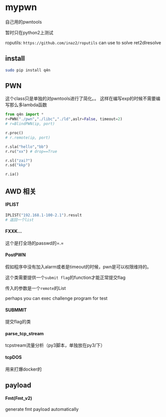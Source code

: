 # mypwn

自己用的pwntools

暂时只在python2上测试

roputils: `https://github.com/inaz2/roputils`
can use to solve ret2dlresolve

## install

```bash
sudo pip install q4n
```

## PWN

这个class只是单独的对pwntools进行了简化。。 这样在编写exp的时候不需要编写那么多lambda函数

```python
from q4n import *
r=PWN("./pwn","./libc","./ld",aslr=False, timeout=2)
# r=BlindPWN(ip, port)

r.proc()
# r.remote(ip, port)

r.sla("hello","bb")
r.ru("xx") # drop==True

r.sl("zai?")
r.sd("kkp")

r.ia()
```

## AWD 相关

#### IPLIST

```python
IPLIST("192.168.1-100-2.1").result
# 返回一个list
```

#### FXXK...

这个是打全场的passwd的=.=

#### PostPWN

假如程序中没有加入alarm或者是timeout的时候，pwn是可以权限维持的。

这个类需要提供一个`submit flag`的function才能正常提交flag

传入的参数是一个`remote`的List

perhaps you can exec challenge program for test

#### SUBMMIT

提交flag的类

#### parse_tcp_stream

tcpstream流量分析（py3脚本，单独放在py3/下）

#### tcpDOS

用来打爆docker的

## payload

#### Fmt(Fmt_v2)

generate fmt payload automatically


